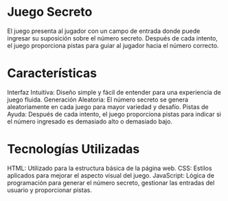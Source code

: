 # Juego Secreto

El juego presenta al jugador con un campo de entrada donde puede ingresar su suposición sobre el número secreto. Después de cada intento, el juego proporciona pistas para guiar al jugador hacia el número correcto.

# Características
Interfaz Intuitiva: Diseño simple y fácil de entender para una experiencia de juego fluida.
Generación Aleatoria: El número secreto se genera aleatoriamente en cada juego para mayor variedad y desafío.
Pistas de Ayuda: Después de cada intento, el juego proporciona pistas para indicar si el número ingresado es demasiado alto o demasiado bajo.

# Tecnologías Utilizadas
HTML: Utilizado para la estructura básica de la página web.
CSS: Estilos aplicados para mejorar el aspecto visual del juego.
JavaScript: Lógica de programación para generar el número secreto, gestionar las entradas del usuario y proporcionar pistas.
